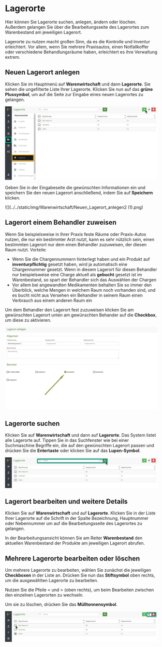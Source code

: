 # Lagerorte  

Hier können Sie Lagerorte suchen, anlegen, ändern oder löschen. Außerdem gelangen Sie über die Bearbeitungsseite des 
Lagerortes zum Warenbestand am jeweiligen Lagerort.  

Lagerorte zu nutzen macht großen Sinn, da es die Kontrolle und Inventur erleichtert.
Vor allem, wenn Sie mehrere Praxisautos, einen Notfallkoffer oder verschiedene Behandlungsräume haben, erleichtert es
ihre Verwaltung extrem.  

## Neuen Lagerort anlegen  

Klicken Sie im Hauptmenü auf **Warenwirtschaft** und dann **Lagerorte**. Sie sehen die ungefilterte
Liste Ihrer Lagerorte. Klicken Sie nun auf das **grüne Plussymbol**, um auf die Seite zur Eingabe eines neuen Lagerortes zu gelangen.  

![](../../static/img/Warenwirtschaft/Neuen_Lagerort_anlegen.png)  

Geben Sie in der Eingabeseite die gewünschten Informationen ein und speichern Sie den neuen Lagerort anschließend, 
indem Sie auf **Speichern** klicken.  

![](../../static/img/Warenwirtschaft/Neuen_Lagerort_anlegen2 (1).png) 

## Lagerort einem Behandler zuweisen    

Wenn Sie beispielsweise in Ihrer Praxis feste Räume oder Praxis-Autos nutzen, die nur ein bestimmter Arzt nutzt, kann es sehr nützlich sein, einen
bestimmten Lagerort nur dem einen Behandler zuzuweisen, der diesen Raum nutzt. Vorteile: 

* Wenn Sie die Chargennummern hinterlegt haben und ein Produkt auf **inventurpflichtig** gesetzt haben, wird ja automatisch eine 
Chargennummer gesetzt. Wenn in diesem Lagerort für diesen Behandler nur beispielsweise eine Charge aktuell als **gebucht** gesetzt ist im 
Warenbestand, so spart der Behandler sich das Auswählen der Chargen 
* Vor allem bei angewandten Medikamenten behalten Sie so immer den Überblick, welche Mengen in welchem Raum noch vorhanden sind, und 
es bucht nicht aus Versehen ein Behandler in seinem Raum einen Verbrauch aus einem anderen Raum ein

Um dem Behandler den Lagerort fest zuzuweisen klicken Sie am gewünschten Lagerort unten am gewünschten Behander auf die **Checkbox**, 
um diese zu aktivieren.    
 
![](../../static/img/Warenwirtschaft/lagerort_behandler_zuweisen.png)  


## Lagerorte suchen

Klicken Sie auf **Warenwirtschaft** und dann auf **Lagerorte**. Das System listet alle Lagerorte auf. Tippen Sie in das 
Suchfenster wie bei einer Suchmaschine Begriffe ein, die auf den gewünschten Lagerort passen und drücken Sie die **Entertaste** oder
klicken Sie auf das **Lupen-Symbol**.  

![](../../static/img/Warenwirtschaft/Lagerorte_suchen.png)  

## Lagerort bearbeiten und weitere Details  

Klicken Sie auf **Warenwirtschaft** und auf **Lagerorte**. Klicken Sie in der Liste Ihrer Lagerorte auf die Schrift in
der Spalte Bezeichnung, Hauptnummer oder Nebennummer um auf die Bearbeitungsseite des Lagerortes zu gelangen.

In der Bearbeitungsansicht können Sie am Reiter **Warenbestand** den aktuellen Warenbestand der Produkte am jeweiligen Lagerort abrufen.  

## Mehrere Lagerorte bearbeiten oder löschen  

Um mehrere Lagerorte zu bearbeiten, wählen Sie zunächst die jeweiligen **Checkboxen** in der Liste an. Drücken Sie nun das
**Stiftsymbol** oben rechts, um die ausgewählten Lagerorte zu bearbeiten.

Nutzen Sie die Pfeile < und > (oben rechts), um beim Bearbeiten zwischen den einzelnen Lagerorten zu wechseln.

Um sie zu löschen, drücken Sie das **Mülltonnensymbol**.  

![](../../static/img/Warenwirtschaft/Mehrere_Lagerorte_bearbeiten_oder_loeschen.png)

